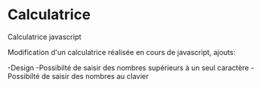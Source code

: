 # Calculatrice


Calculatrice javascript

Modification d'un calculatrice réalisée en cours de javascript, ajouts:

-Design
-Possibilté de saisir des nombres supérieurs à un seul caractère
-Possibilté de saisir des nombres au clavier
